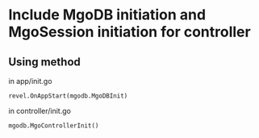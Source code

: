 # Include MgoDB initiation and MgoSession initiation for controller

## Using method

in app/init.go
```
revel.OnAppStart(mgodb.MgoDBInit)
```

in controller/init.go
```
mgodb.MgoControllerInit()
```


